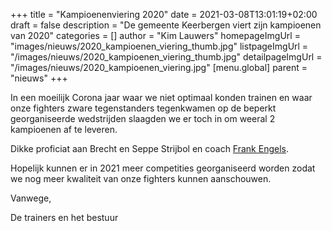 +++
title = "Kampioenenviering 2020"
date = 2021-03-08T13:01:19+02:00
draft = false
description = "De gemeente Keerbergen viert zijn kampioenen van 2020"
categories = []
author = "Kim Lauwers"
homepageImgUrl = "images/nieuws/2020_kampioenen_viering_thumb.jpg"
listpageImgUrl = "/images/nieuws/2020_kampioenen_viering_thumb.jpg"
detailpageImgUrl = "/images/nieuws/2020_kampioenen_viering.jpg"
[menu.global]
    parent = "nieuws"
+++

In een moeilijk Corona jaar waar we niet optimaal konden trainen en waar onze fighters zware tegenstanders tegenkwamen op de beperkt georganiseerde wedstrijden slaagden we er toch in om weeral 2 kampioenen af te leveren.

Dikke proficiat aan Brecht en Seppe Strijbol en coach [Frank Engels](https://www.jujitsukeerbergen.be/trainers/#Frank_Engels).

Hopelijk kunnen er in 2021 meer competities georganiseerd worden zodat we nog meer kwaliteit van onze fighters kunnen aanschouwen.

Vanwege,

De trainers en het bestuur